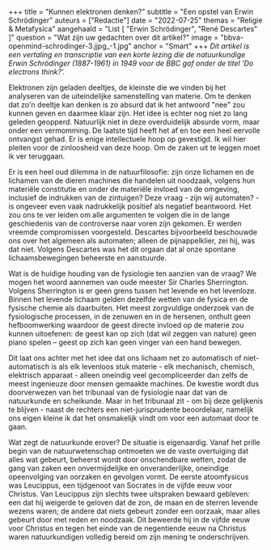 +++
title = "Kunnen elektronen denken?"
subtitle = "Een opstel van Erwin Schrödinger"
auteurs = ["Redactie"]
date = "2022-07-25"
themas = "Religie & Metafysica"
aangehaald = "List [ \"Erwin Schrödinger\", \"René Descartes\" ]"
question = "Wat zijn uw gedachten over dit artikel?"
image = "bbva-openmind-schrodinger-3.jjpg_-1.jpg"
anchor = "Smart"
+++
*Dit artikel is een vertaling en transcriptie van een korte lezing die de natuurkundige Erwin Schrödinger (1887-1961) in 1949 voor de BBC gaf onder de titel '*Do electrons think?*'.*

Elektronen zijn geladen deeltjes, de kleinste die we vinden bij het analyseren van de uiteindelijke samenstelling van materie. Om te denken dat zo'n deeltje kan denken is zo absurd dat ik het antwoord "nee" zou kunnen geven en daarmee klaar zijn. Het idee is echter nog niet zo lang geleden geopperd. Natuurlijk niet in deze overduidelijk absurde vorm, maar onder een vermomming. De laatste tijd heeft het af en toe een heel eervolle ontvangst gehad. Er is enige intellectuele hoop op gevestigd. Ik wil hier pleiten voor de zinloosheid van deze hoop. Om de zaken uit te leggen moet ik ver teruggaan.

Er is een heel oud dilemma in de natuurfilosofie: zijn onze lichamen en de lichamen van de dieren machines die handelen uit noodzaak, volgens hun materiële constitutie en onder de materiële invloed van de omgeving, inclusief de indrukken van de zintuigen? Deze vraag - zijn wij automaten? - is ongeveer even vaak nadrukkelijk positief als negatief beantwoord. Het zou ons te ver leiden om alle argumenten te volgen die in de lange geschiedenis van de controverse naar voren zijn gekomen. Er werden vreemde compromissen voorgesteld. Descartes bijvoorbeeld beschouwde ons over het algemeen als automaten; alleen de pijnappelklier, zei hij, was dat niet. Volgens Descartes was het dit orgaan dat al onze spontane lichaamsbewegingen beheerste en aanstuurde.

Wat is de huidige houding van de fysiologie ten aanzien van de vraag? We mogen het woord aannemen van oude meester Sir Charles Sherrington. Volgens Sherrington is er geen grens tussen het levende en het levenloze. Binnen het levende lichaam gelden dezelfde wetten van de fysica en de fysische chemie als daarbuiten. Het meest zorgvuldige onderzoek van de fysiologische processen, in de zenuwen en in de hersenen, onthult geen hefboomwerking waardoor de geest directe invloed op de materie zou kunnen uitoefenen: de geest kan op zich (dat wil zeggen van nature) geen piano spelen – geest op zich kan geen vinger van een hand bewegen.

Dit laat ons achter met het idee dat ons lichaam net zo automatisch of niet-automatisch is als elk levenloos stuk materie - elk mechanisch, chemisch, elektrisch apparaat - alleen oneindig veel gecompliceerder dan zelfs de meest ingenieuze door mensen gemaakte machines. De kwestie wordt dus doorverwezen van het tribunaal van de fysiologie naar dat van de natuurkunde en scheikunde. Maar in het tribunaal zit - om bij deze gelijkenis te blijven - naast de rechters een niet-jurisprudente beoordelaar, namelijk ons ​​eigen kleine ik dat het onsmakelijk vindt om voor een automaat door te gaan. 

Wat zegt de natuurkunde erover? De situatie is eigenaardig. Vanaf het prille begin van de natuurwetenschap ontmoeten we de vaste overtuiging dat alles wat gebeurt, beheerst wordt door onschendbare wetten, zodat de gang van zaken een onvermijdelijke en onveranderlijke, oneindige opeenvolging van oorzaken en gevolgen vormt. De eerste atoomfysicus was Leucippus, een tijdgenoot van Socrates in de vijfde eeuw voor Christus. Van Leucippus zijn slechts twee uitspraken bewaard gebleven: een dat hij weigerde te geloven dat de zon, de maan en de sterren levende wezens waren; de andere dat niets gebeurt zonder een oorzaak, maar alles gebeurt door met reden en noodzaak. Dit beweerde hij in de vijfde eeuw voor Christus en tegen het einde van de negentiende eeuw na Christus waren natuurkundigen volledig bereid om zijn mening te onderschrijven.